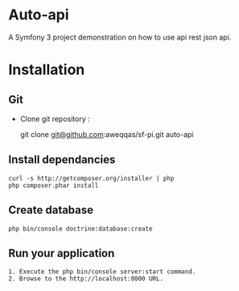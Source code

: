Auto-api
========

A Symfony 3 project demonstration on how to use api rest json api.

# Installation

## Git

* Clone git repository :

    git clone git@github.com:aweqqas/sf-pi.git auto-api

## Install dependancies

    curl -s http://getcomposer.org/installer | php
    php composer.phar install

## Create database

    php bin/console doctrine:database:create
    
## Run your application
    1. Execute the php bin/console server:start command.
    2. Browse to the http://localhost:8000 URL.
